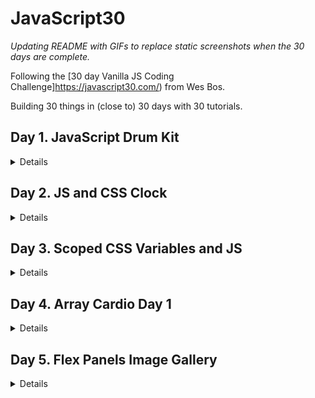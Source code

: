 # JavaScript30

_Updating README with GIFs to replace static screenshots when the 30 days are complete._

Following the [30 day Vanilla JS Coding Challenge]https://javascript30.com/) from Wes Bos.

Building 30 things in (close to) 30 days with 30 tutorials.

## Day 1. JavaScript Drum Kit

<details>A keyboard drum kit that plays sounds and changes the styling of elements based on what key is pressed.

![JS Drum Kit](./Screenshots/JSDrumKit.png)</details>

## Day 2. JS and CSS Clock

<details>A clock built with CSS that moves the hands using JavaScript Date methods.

![JS and CSS Clock](./Screenshots/Clock.png)</details>

## Day 3. Scoped CSS Variables and JS

<details>CSS Variable Updater using sliders and a color picker.

![Scoped CSS Variables and JS](./Screenshots/CSSVariables.png)</details>

## Day 4. Array Cardio Day 1

<details>Working our brain muscles with array methods.

#### 1. Filter the list of inventors for those who were born in the 1500's.

![Problem 1: Array.prototype.filter()](./Screenshots/Day4Challenge1.png)

#### 2. Give us an array of the inventors' first and last names. (Looked gross in VS Code debug console, ran in web console)

![Problem 2: Array.prototype.map()](./Screenshots/Day4Challenge2.png)

#### 3. Sort the inventors by birthdate, oldest to youngest.

![Problem 3: Array.prototype.sort()](./Screenshots/Day4Challenge3.png)

#### 4. How many years did all the inventors live all together?

Instead of including a screenshot, I thought I would just explain this BECAUSE this problem only returns a single line. The reduce method loops over our array of inventors and subtracts the year they passed from the year they were born. It then adds that to a running total (starting at 0) until we reach the total years lived by all inventors (861 years).

#### 5. Sort the inventors by years lived.

![Problem 5: Array.prototype.sort() (again)](./Screenshots/Day4Challenge5.png)

#### 6. Create a list of boulevards in Paris that contain 'de' anywhere in the name.

**This problem warrants more description.**

1. Used the dev tools to grab the class of the element containing the list of boulevards in Paris in order to loop over them.
2. Grabbed the links within the element so that our code could read them.
3. Convert the list provided from a NodeList to an Array, because we're practicing with the map/filter methods, and not using the forEach that is available to NodeLists through the browser API. A brief explanation of the [differences between NodeLists and Arrays](https://gomakethings.com/nodelists-vs-arrays/).
4. Loop over the list of links and pull only the names of boulevards from the elements.
5. Filter through the list and only return boulevards with 'de' in them.

![Problem 6: Combine Map & Filter](./Screenshots/Day4Challenge6.png)

#### 7. Sort the people alphabetically by last name.

![Problem 7: Array.prototype.sort() (yet again)](./Screenshots/Day4Challenge7.png)

#### 8. Sum up the instances of repeated items in an array.

This problem really just loops over the array and adds each instance to an object with the key value pairs being "vehicle: # of times in array". The result: { car: 5, truck: 3, bike: 2, walk: 2, van: 2}

</details>

## Day 5. Flex Panels Image Gallery

<details>An image gallery built using flexbox display properties/CSS animations, manipulated with JS.

![Flex Panels Image Gallery](./Screenshots/FlexGallery.png)</details>
